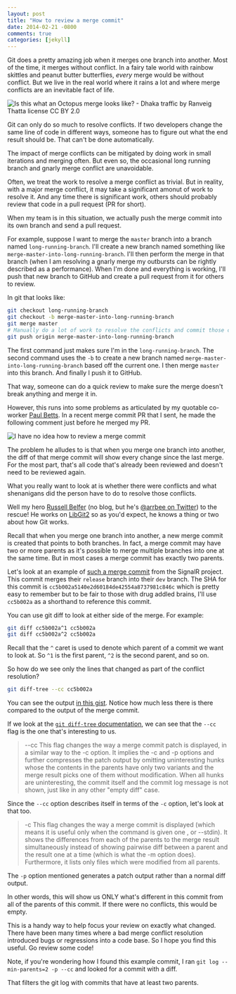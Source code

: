 ```yaml
---
layout: post
title: "How to review a merge commit"
date: 2014-02-21 -0800
comments: true
categories: [jekyll]
---
```


Git does a pretty amazing job when it merges one branch into another. Most of the time, it merges without conflict. In a fairy tale world with rainbow skittles and peanut butter butterflies, _every_ merge would be without conflict.
But we live in the real world where it rains a lot and where merge conflicts are an inevitable fact of life.

![Is this what an Octopus merge looks like? - Dhaka traffic by Ranveig Thatta license CC BY 2.0](https://f.cloud.github.com/assets/19977/2239004/c8908f52-9c0c-11e3-855e-366c67a0abc9.jpg)

Git can only do so much to resolve conflicts. If two developers change the same line of code in different ways, someone has to figure out what the end result should be. That can't be done automatically.

The impact of merge conflicts can be mitigated by doing work in small iterations and merging often. But even so, the occasional long running branch and gnarly merge conflict are unavoidable.

Often, we treat the work to resolve a merge conflict as trivial. But in reality, with a major merge conflict, it may take a significant amonut of work to resolve it. And any time there is significant work, others should probably review that code in a pull request (PR for short).

When my team is in this situation, we actually push the merge commit into its own branch and send a pull request.

For example, suppose I want to merge the `master` branch into a branch named `long-running-branch`. I'll create a new branch named something like `merge-master-into-long-running-branch`. I'll then perform the merge in that branch (when I am resolving a gnarly merge my outbursts can be rightly described as a performance). When I'm done and everything is working, I'll push that new branch to GitHub and create a pull request from it for others to review.

In git that looks like:

```bash
git checkout long-running-branch
git checkout -b merge-master-into-long-running-branch
git merge master
# Manually do a lot of work to resolve the conflicts and commit those changes
git push origin merge-master-into-long-running-branch
```

The first command just makes sure I'm in the `long-running-branch`. The second command uses the `-b` to create a new branch named `merge-master-into-long-running-branch` based off the current one. I then merge `master` into this branch. And finally I push it to GitHub.

That way, someone can do a quick review to make sure the merge doesn't break anything and merge it in.

However, this runs into some problems as articulated by my quotable co-worker [Paul Betts](http://paulbetts.org/). In a recent merge commit PR that I sent, he made the following comment just before he merged my PR.

![I have no idea how to review a merge commit](https://f.cloud.github.com/assets/19977/2236359/c3c993ee-9b5b-11e3-8fc3-63c364ca3f08.png)

The problem he alludes to is that when you merge one branch into another, the diff of that merge commit will show every change since the last merge. For the most part, that's all code that's already been reviewed and doesn't need to be reviewed again.

What you really want to look at is whether there were conflicts and what shenanigans did the person have to do to resolve those conflicts.

Well my hero [Russell Belfer](https://github.com/arrbee) (no blog, but he's [@arrbee on Twitter](https://twitter.com/arrbee)) to the rescue! He works on [LibGit2](https://github.com/libgit2/libgit2) so as you'd expect, he knows a thing or two about how Git works.

Recall that when you merge one branch into another, a new merge commit is created that points to both branches. In fact, a merge commit may have two or more parents as it's possible to merge multiple branches into one at the same time. But in most cases a merge commit has exactly two parents.

Let's look at an example of [such a merge commit](https://github.com/SignalR/SignalR/commit/cc5b002a5140e2d60184de42554a8737981c846c) from the SignalR project. This commit merges their `release` branch into their `dev` branch. The SHA for this commit is `cc5b002a5140e2d60184de42554a8737981c846c` which is pretty easy to remember but to be fair to those with drug addled brains, I'll use `cc5b002a` as a shorthand to reference this commit.

You can use git diff to look at either side of the merge. For example:

```bash
git diff cc5b002a^1 cc5b002a
git diff cc5b002a^2 cc5b002a
```

Recall that the `^` caret is used to denote which parent of a commit we want to look at. So `^1` is the first parent, `^2` is the second parent, and so on.

So how do we see only the lines that changed as part of the conflict resolution?

```bash
git diff-tree --cc cc5b002a
```

You can see the output [in this gist](https://gist.github.com/Haacked/9160205). Notice how much less there is there compared to the output of the merge commit.

If we look at the [`git diff-tree` documentation](http://git-scm.com/docs/git-diff-tree), we can see that the `--cc` flag is the one that's interesting to us.

> --cc
> This flag changes the way a merge commit patch is displayed, in a similar way to the -c option. It implies the -c and -p options and further compresses the patch output by omitting uninteresting hunks whose the contents in the parents have only two variants and the merge result picks one of them without modification. When all hunks are uninteresting, the commit itself and the commit log message is not shown, just like in any other "empty diff" case.

Since the `--cc` option describes itself in terms of the `-c` option, let's look at that too.

> -c
> This flag changes the way a merge commit is displayed (which means it is useful only when the command is given one <tree-ish>, or --stdin). It shows the differences from each of the parents to the merge result simultaneously instead of showing pairwise diff between a parent and the result one at a time (which is what the -m option does). Furthermore, it lists only files which were modified from all parents.

The `-p` option mentioned generates a patch output rather than a normal diff output.

In other words, this will show us ONLY what's different in this commit from all of the parents of this commit. If there were no conflicts, this would be empty.

This is a handy way to help focus your review on exactly what changed. There have been many times where a bad merge conflict resolution introduced bugs or regressions into a code base. So I hope you find this useful. Go review some code!

Note, if you're wondering how I found this example commit, I ran `git log --min-parents=2 -p --cc` and looked for a commit with a diff.

That filters the git log with commits that have at least two parents.
